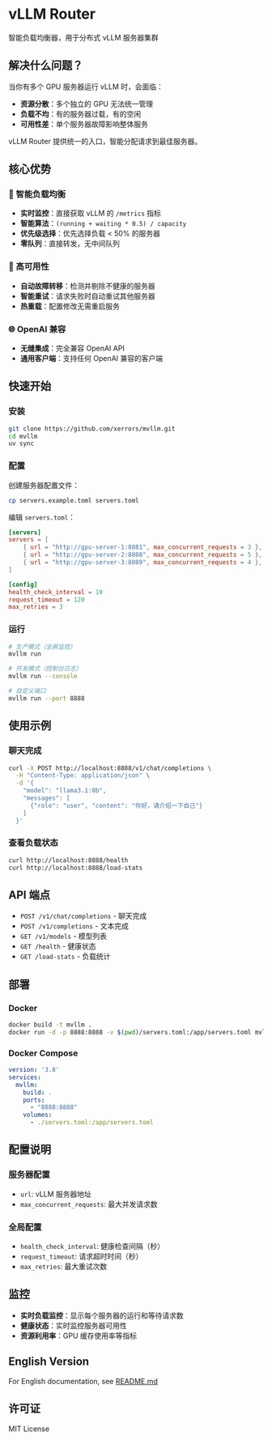 # vLLM Router

智能负载均衡器，用于分布式 vLLM 服务器集群

## 解决什么问题？

当你有多个 GPU 服务器运行 vLLM 时，会面临：

- **资源分散**：多个独立的 GPU 无法统一管理
- **负载不均**：有的服务器过载，有的空闲
- **可用性差**：单个服务器故障影响整体服务

vLLM Router 提供统一的入口，智能分配请求到最佳服务器。

## 核心优势

### 🎯 智能负载均衡
- **实时监控**：直接获取 vLLM 的 `/metrics` 指标
- **智能算法**：`(running + waiting * 0.5) / capacity`
- **优先级选择**：优先选择负载 < 50% 的服务器
- **零队列**：直接转发，无中间队列

### 🔄 高可用性
- **自动故障转移**：检测并剔除不健康的服务器
- **智能重试**：请求失败时自动重试其他服务器
- **热重载**：配置修改无需重启服务

### 🌐 OpenAI 兼容
- **无缝集成**：完全兼容 OpenAI API
- **通用客户端**：支持任何 OpenAI 兼容的客户端

## 快速开始

### 安装

```bash
git clone https://github.com/xerrors/mvllm.git
cd mvllm
uv sync
```

### 配置

创建服务器配置文件：

```bash
cp servers.example.toml servers.toml
```

编辑 `servers.toml`：

```toml
[servers]
servers = [
    { url = "http://gpu-server-1:8081", max_concurrent_requests = 3 },
    { url = "http://gpu-server-2:8088", max_concurrent_requests = 5 },
    { url = "http://gpu-server-3:8089", max_concurrent_requests = 4 },
]

[config]
health_check_interval = 10
request_timeout = 120
max_retries = 3
```

### 运行

```bash
# 生产模式（全屏监控）
mvllm run

# 开发模式（控制台日志）
mvllm run --console

# 自定义端口
mvllm run --port 8888
```

## 使用示例

### 聊天完成

```bash
curl -X POST http://localhost:8888/v1/chat/completions \
  -H "Content-Type: application/json" \
  -d '{
    "model": "llama3.1:8b",
    "messages": [
      {"role": "user", "content": "你好，请介绍一下自己"}
    ]
  }'
```

### 查看负载状态

```bash
curl http://localhost:8888/health
curl http://localhost:8888/load-stats
```

## API 端点

- `POST /v1/chat/completions` - 聊天完成
- `POST /v1/completions` - 文本完成
- `GET /v1/models` - 模型列表
- `GET /health` - 健康状态
- `GET /load-stats` - 负载统计

## 部署

### Docker

```bash
docker build -t mvllm .
docker run -d -p 8888:8888 -v $(pwd)/servers.toml:/app/servers.toml mvllm
```

### Docker Compose

```yaml
version: '3.8'
services:
  mvllm:
    build: .
    ports:
      - "8888:8888"
    volumes:
      - ./servers.toml:/app/servers.toml
```

## 配置说明

### 服务器配置
- `url`: vLLM 服务器地址
- `max_concurrent_requests`: 最大并发请求数

### 全局配置
- `health_check_interval`: 健康检查间隔（秒）
- `request_timeout`: 请求超时时间（秒）
- `max_retries`: 最大重试次数

## 监控

- **实时负载监控**：显示每个服务器的运行和等待请求数
- **健康状态**：实时监控服务器可用性
- **资源利用率**：GPU 缓存使用率等指标

## English Version

For English documentation, see [README.md](README.md)

## 许可证

MIT License